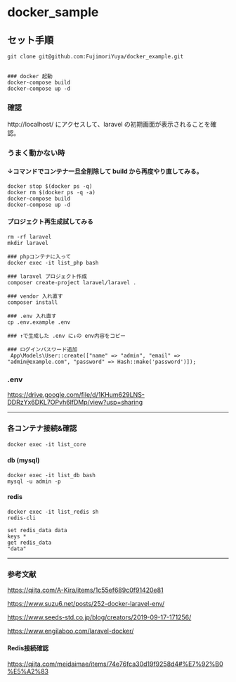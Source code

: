 # docker_sample

## セット手順

```
git clone git@github.com:FujimoriYuya/docker_example.git


### docker 起動
docker-compose build
docker-compose up -d
```

### 確認

http://localhost/ にアクセスして、laravel の初期画面が表示されることを確認。

### うまく動かない時

#### ↓コマンドでコンテナ一旦全削除して build から再度やり直してみる。
```
docker stop $(docker ps -q)
docker rm $(docker ps -q -a)
docker-compose build
docker-compose up -d
```

#### プロジェクト再生成試してみる
```
rm -rf laravel
mkdir laravel
```


```
### phpコンテナに入って
docker exec -it list_php bash

### laravel プロジェクト作成
composer create-project laravel/laravel .

### vendor 入れ直す
composer install

### .env 入れ直す 
cp .env.example .env

### ↑で生成した .env に↓の env内容をコピー

### ログインパスワード追加
 App\Models\User::create(["name" => "admin", "email" => "admin@example.com", "password" => Hash::make('password')]);

```

### .env

https://drive.google.com/file/d/1KHum629LNS-DDRzYx6DKL7OPvh6lfDMp/view?usp=sharing


---

### 各コンテナ接続&確認

#### 
```
docker exec -it list_core
```

#### db (mysql)

```
docker exec -it list_db bash
mysql -u admin -p

```

#### redis

```
docker exec -it list_redis sh
redis-cli

set redis_data data
keys *
get redis_data
"data"

```

---

### 参考文献

https://qiita.com/A-Kira/items/1c55ef689c0f91420e81

https://www.suzu6.net/posts/252-docker-laravel-env/

https://www.seeds-std.co.jp/blog/creators/2019-09-17-171256/

https://www.engilaboo.com/laravel-docker/

#### Redis接続確認
https://qiita.com/meidaimae/items/74e76fca30d19f9258d4#%E7%92%B0%E5%A2%83
